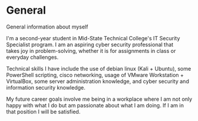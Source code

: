 # General
General information about myself

I'm a second-year student in Mid-State Technical College's IT Security Specialist program. I am an aspiring cyber security professional that takes joy in problem-solving, whether it is for assignments in class or everyday challenges.

Technical skills I have include the use of debian linux (Kali + Ubuntu), some PowerShell scripting, cisco networking, usage of VMware Workstation + VirtualBox, some server administration knowledge, and cyber security and information security knowledge.

My future career goals involve me being in a workplace where I am not only happy with what I do but am passionate about what I am doing. If I am in that position I will be satisfied. 
